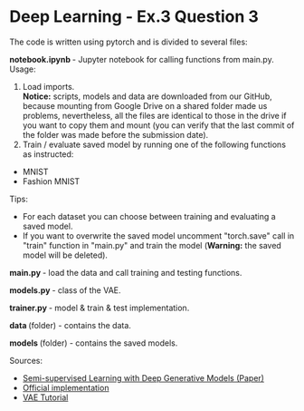 <h1>Deep Learning - Ex.3 Question 3</h1>

The code is written using pytorch and is divided to several files:

<b>notebook.ipynb </b> - Jupyter notebook for calling functions from main.py. Usage:

1. Load imports.
<br /><b>Notice:</b> scripts, models and data are downloaded from our GitHub, because mounting from Google Drive on a shared folder made us problems, nevertheless, all the files are identical to those in the drive if you want to copy them and mount (you can verify that the last commit of the folder was made before the submission date).
2. Train / evaluate saved model by running one of the following functions as instructed:

- MNIST
- Fashion MNIST

Tips:
- For each dataset you can choose between training and evaluating a saved model. 
- If you want to overwrite the saved model uncomment "torch.save" call in "train" function in "main.py" and train the model (<b>Warning:</b> the saved model will be deleted).

<b>main.py </b> - load the data and call training and testing functions.

<b>models.py </b>- class of the VAE.

<b>trainer.py </b>- model & train & test implementation.

<b>data </b> (folder) - contains the data.

<b>models </b> (folder) - contains the saved models.


Sources:
- [Semi-supervised Learning with Deep Generative Models (Paper)](https://arxiv.org/abs/1406.5298)
- [Official implementation](https://github.com/dpkingma/nips14-ssl/blob/master/gpulearn_z_x.py)
- [VAE Tutorial](https://sannaperzon.medium.com/paper-summary-variational-autoencoders-with-pytorch-implementation-1b4b23b1763a)
